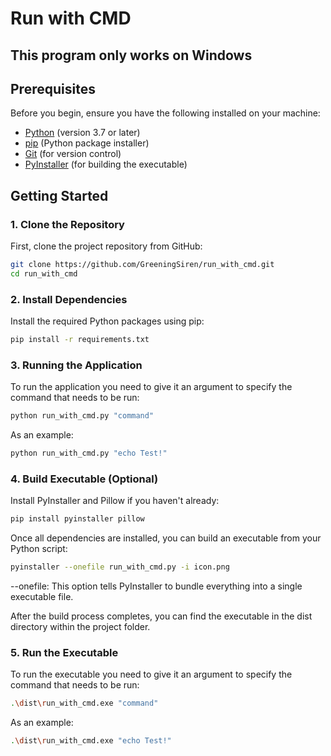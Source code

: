 # Run with CMD
## This program only works on Windows
## Prerequisites

Before you begin, ensure you have the following installed on your machine:

- [Python](https://www.python.org/downloads/) (version 3.7 or later)
- [pip](https://pip.pypa.io/en/stable/installation/) (Python package installer)
- [Git](https://git-scm.com/) (for version control)
- [PyInstaller](https://www.pyinstaller.org/) (for building the executable)

## Getting Started

### 1. Clone the Repository

First, clone the project repository from GitHub:

```bash
git clone https://github.com/GreeningSiren/run_with_cmd.git
cd run_with_cmd
```

### 2. Install Dependencies
Install the required Python packages using pip:
```bash
pip install -r requirements.txt
```

### 3. Running the Application
To run the application you need to give it an argument to specify the command that needs to be run:
```bash
python run_with_cmd.py "command"
```
As an example:
```bash
python run_with_cmd.py "echo Test!"
```

### 4. Build Executable (Optional)
Install PyInstaller and Pillow if you haven't already:
```bash
pip install pyinstaller pillow
```
Once all dependencies are installed, you can build an executable from your Python script:
```bash
pyinstaller --onefile run_with_cmd.py -i icon.png
```
--onefile: This option tells PyInstaller to bundle everything into a single executable file.

After the build process completes, you can find the executable in the dist directory within the project folder.

### 5. Run the Executable
To run the executable you need to give it an argument to specify the command that needs to be run:
```bash
.\dist\run_with_cmd.exe "command"
```
As an example:
```bash
.\dist\run_with_cmd.exe "echo Test!"
```
